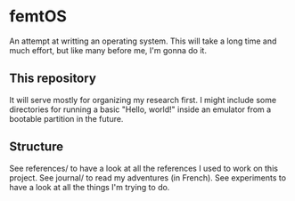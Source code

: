# femtOS
An attempt at writting an operating system. This will take a long time and much effort, but like many before me, I'm gonna do it. 

## This repository
It will serve mostly for organizing my research first. I might include some directories for running a basic "Hello, world!" inside an emulator from a bootable partition in the future. 

## Structure
See references/ to have a look at all the references I used to work on this project. See journal/ to read my adventures (in French). See experiments to have a look at all the things I'm trying to do. 
